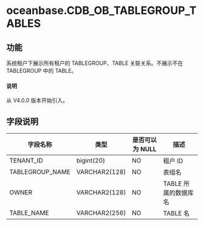 # oceanbase.CDB_OB_TABLEGROUP_TABLES

## 功能

系统租户下展示所有租户的 TABLEGROUP、TABLE 关联关系。不展示不在 TABLEGROUP 中的 TABLE。

<main id="notice" type='explain'>
  <h4>说明</h4>
  <p>从 V4.0.0 版本开始引入。</p>
</main>

## 字段说明

|      字段名称       |      类型       | 是否可以为 NULL |      描述       |
|-----------------|---------------|------------|---------------|
| TENANT_ID       | bigint(20)    | NO         | 租户 ID         |
| TABLEGROUP_NAME | VARCHAR2(128) | NO         | 表组名           |
| OWNER           | VARCHAR2(128) | NO         | TABLE 所属的数据库名 |
| TABLE_NAME      | VARCHAR2(256) | NO         | TABLE 名       |
